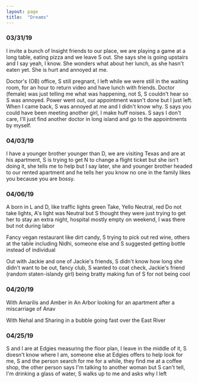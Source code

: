 ```yaml
---
layout: page
title:  "Dreams"
---
```


### 03/31/19

I invite a bunch of Insight friends to our place, we are playing a game at a long table, eating pizza and we leave S out. She says she is going upstairs and I say yeah, I know. She wonders what about her lunch, as she hasn't eaten yet. She is hurt and annoyed at me.

Doctor's (OB) office, S still pregnant, I left while we were still in the waiting room, for an hour to return video and have lunch with friends. Doctor (female) was just telling me what was happening, not S, S couldn't hear so S was annoyed. Power went out, our appointment wasn't done but I just left. When I came back, S was annoyed at me and I didn't know why. S says you could have been meeting another girl, I make huff noises. S says I don't care, I'll just find another doctor in long island and go to the appointments by myself.

### 04/03/19

I have a younger brother younger than D, we are visiting Texas and are at his apartment, S is trying to get N to change a flight ticket but she isn't doing it, she tells me to help but I say later, she and younger brother headed to our rented apartment and he tells her you know no one in the family likes you because you are bossy.


### 04/06/19

A born in L and D, like traffic lights green Take, Yello Neutral, red Do not take lights, A's light was Neutral but S thought they were just trying to get her to stay an extra night, hospital mostly empty on weekend, I was there but not during labor


Fancy vegan restaurant like dirt candy, S trying to pick out red wine, others at the table including Nidhi, someone else and S suggested getting bottle instead of individual

Out with Jackie and one of Jackie's friends, S didn't know how long she didn't want to be out, fancy club, S wanted to coat check, Jackie's friend (random staten-islandy girl) being bratty making fun of S for not being cool

### 04/20/19

With Amarilis and Amber in An Arbor looking for an apartment after a miscarriage of Anav

With Nehal and Sharing in a bubble going fast over the East River

### 04/25/19

S and I are at Edgies measuring the floor plan, I leave in the middle of it, S doesn't know where I am, someone else at Edgies offers to help look for me, S and the person search for me for a while, they find me at a coffee shop, the other person says I'm talking to another woman but S can't tell, I'm drinking a glass of water, S walks up to me and asks why I left